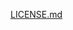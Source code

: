[LICENSE.md](https://github.com/cpakobia/PHASE_ONE-_PROJECT_dennis_kobia/files/12136677/LICENSE.md)
